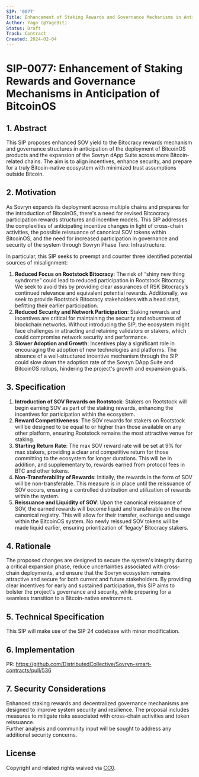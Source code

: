 ```yaml
---
SIP: '0077'
Title: Enhancement of Staking Rewards and Governance Mechanisms in Anticipation of BitcoinOS
Author: Yago (@YagoBit)
Status: Draft
Track: Contract
Created: 2024-02-04
---
```


# **SIP-0077: Enhancement of Staking Rewards and Governance Mechanisms in Anticipation of BitcoinOS**

## 1. Abstract
This SIP proposes enhanced SOV yield to the Bitocracy rewards mechanism and governance structures in anticipation of the deployment of BitcoinOS products and the expansion of the Sovryn dApp Suite across more Bitcoin-related chains. The aim is to align incentives, enhance security, and prepare for a truly Bitcoin-native ecosystem with minimized trust assumptions outside Bitcoin.
## 2. Motivation
As Sovryn expands its deployment across multiple chains and prepares for the introduction of BitcoinOS, there's a need for revised Bitcocracy participation rewards structures and incentive models. This SIP addresses the complexities of anticipating incentive changes in light of cross-chain activities, the possible reissuance of canonical SOV tokens within BitcoinOS, and the need for increased participation in governance and security of the system through Sovryn Phase Two: Infrastructure.  

In particular, this SIP seeks to preempt and counter three identified potential sources of misalignment:  
  1. **Reduced Focus on Rootstock Bitocracy**: The risk of “shiny new thing syndrome” could lead to reduced participation in Rootstock Bitocracy. We seek to avoid this by providing clear assurances of RSK Bitocracy’s continued relevance and equivalent potential rewards. Additionally, we seek to provide Rootstock Bitocracy stakeholders with a head start, befitting their earlier participation.   
  2. **Reduced Security and Network Participation**: Staking rewards and incentives are critical for maintaining the security and robustness of blockchain networks. Without introducing the SIP, the ecosystem might face challenges in attracting and retaining validators or stakers, which could compromise network security and performance.   
  3. **Slower Adoption and Growth**: Incentives play a significant role in encouraging the adoption of new technologies and platforms. The absence of a well-structured incentive mechanism through the SIP could slow down the adoption rate of the Sovryn DApp Suite and BitcoinOS rollups, hindering the project's growth and expansion goals.   

## 3. Specification
   1. **Introduction of SOV Rewards on Rootstock**: Stakers on Rootstock will begin earning SOV as part of the staking rewards, enhancing the incentives for participation within the ecosystem.  
   2. **Reward Competitiveness**: The SOV rewards for stakers on Rootstock will be designed to be equal to or higher than those available on any other platform, ensuring Rootstock remains the most attractive venue for staking.  
   3. **Starting Return Rate**: The max SOV reward rate will be set at 9% for max stakers, providing a clear and competitive return for those committing to the ecosystem for longer durations. This will be in addition, and supplementary to, rewards earned from protocol fees in BTC and other tokens. 
   4. **Non-Transferability of Rewards**: Initially, the rewards in the form of SOV will be non-transferable. This measure is in place until the reissuance of SOV occurs, ensuring a controlled distribution and utilization of rewards within the system.
   5. **Reissuance and Liquidity of SOV**: Upon the canonical reissuance of SOV, the earned rewards will become liquid and transferable on the new canonical registry.  This will allow for their transfer, exchange and usage within the BitcoinOS system. No newly reissued SOV tokens will be made liquid earlier, ensuring prioritization of ‘legacy’ Bitocracy stakers.  

## 4. Rationale
The proposed changes are designed to secure the system's integrity during a critical expansion phase, reduce uncertainties associated with cross-chain deployments, and ensure that the Sovryn ecosystem remains attractive and secure for both current and future stakeholders. By providing clear incentives for early and sustained participation, this SIP aims to bolster the project's governance and security, while preparing for a seamless transition to a Bitcoin-native environment.

## 5. Technical Specification
This SIP will make use of the SIP 24 codebase with minor modification.  
 
## 6. Implementation
PR: https://github.com/DistributedCollective/Sovryn-smart-contracts/pull/536   

## 7. Security Considerations
Enhanced staking rewards and decentralized governance mechanisms are designed to improve system security and resilience. 
The proposal includes measures to mitigate risks associated with cross-chain activities and token reissuance.  
Further analysis and community input will be sought to address any additional security concerns.

## License
Copyright and related rights waived via [CC0](https://creativecommons.org/publicdomain/zero/1.0/).
